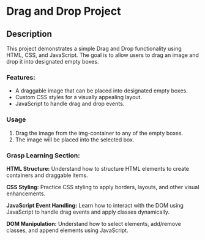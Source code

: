 # Drag and Drop Project

## Description

This project demonstrates a simple Drag and Drop functionality using HTML, CSS, and JavaScript. The goal is to allow users to drag an image and drop it into designated empty boxes.

### Features:

- A draggable image that can be placed into designated empty boxes.
- Custom CSS styles for a visually appealing layout.
- JavaScript to handle drag and drop events.

### Usage

1. Drag the image from the img-container to any of the empty boxes.
2. The image will be placed into the selected box.

### Grasp Learning Section:

**HTML Structure:** Understand how to structure HTML elements to create containers and draggable items.

**CSS Styling:** Practice CSS styling to apply borders, layouts, and other visual enhancements.

**JavaScript Event Handling:** Learn how to interact with the DOM using JavaScript to handle drag events and apply classes dynamically.

**DOM Manipulation:** Understand how to select elements, add/remove classes, and append elements using JavaScript.
